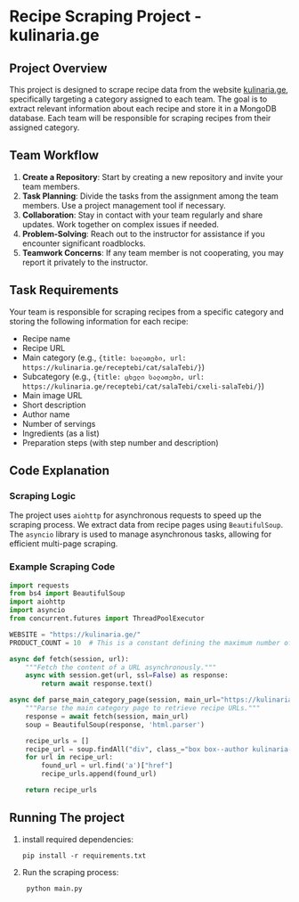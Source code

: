 # Recipe Scraping Project - kulinaria.ge

## Project Overview

This project is designed to scrape recipe data from the website [kulinaria.ge](https://kulinaria.ge), specifically targeting a category assigned to each team. The goal is to extract relevant information about each recipe and store it in a MongoDB database. Each team will be responsible for scraping recipes from their assigned category.

## Team Workflow

1. **Create a Repository**: Start by creating a new repository and invite your team members.
2. **Task Planning**: Divide the tasks from the assignment among the team members. Use a project management tool if necessary.
3. **Collaboration**: Stay in contact with your team regularly and share updates. Work together on complex issues if needed.
4. **Problem-Solving**: Reach out to the instructor for assistance if you encounter significant roadblocks.
5. **Teamwork Concerns**: If any team member is not cooperating, you may report it privately to the instructor.

## Task Requirements

Your team is responsible for scraping recipes from a specific category and storing the following information for each recipe:

- Recipe name
- Recipe URL
- Main category (e.g., `{title: სალათები, url: https://kulinaria.ge/receptebi/cat/salaTebi/}`)
- Subcategory (e.g., `{title: ცხელი სალათები, url: https://kulinaria.ge/receptebi/cat/salaTebi/cxeli-salaTebi/}`)
- Main image URL
- Short description
- Author name
- Number of servings
- Ingredients (as a list)
- Preparation steps (with step number and description)

## Code Explanation

### Scraping Logic

The project uses `aiohttp` for asynchronous requests to speed up the scraping process. We extract data from recipe pages using `BeautifulSoup`. The `asyncio` library is used to manage asynchronous tasks, allowing for efficient multi-page scraping.

### Example Scraping Code

```python
import requests
from bs4 import BeautifulSoup
import aiohttp
import asyncio
from concurrent.futures import ThreadPoolExecutor

WEBSITE = "https://kulinaria.ge/"
PRODUCT_COUNT = 10  # This is a constant defining the maximum number of products to parse.

async def fetch(session, url):
    """Fetch the content of a URL asynchronously."""
    async with session.get(url, ssl=False) as response:
        return await response.text()

async def parse_main_category_page(session, main_url="https://kulinaria.ge/receptebi/cat/msoplio-samzareulo/"):
    """Parse the main category page to retrieve recipe URLs."""
    response = await fetch(session, main_url)
    soup = BeautifulSoup(response, 'html.parser')

    recipe_urls = []
    recipe_url = soup.findAll("div", class_="box box--author kulinaria-col-3 box--massonry", limit=PRODUCT_COUNT)
    for url in recipe_url:
        found_url = url.find('a')["href"]
        recipe_urls.append(found_url)

    return recipe_urls

```
## Running The project
1. install required dependencies:
   ```
   pip install -r requirements.txt
   ```
2. Run the scraping process:
   ```
    python main.py
   ```
